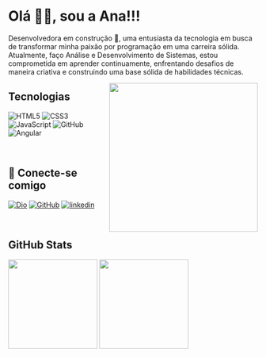 # Olá 👋🏽, sou a  Ana!!!
<p width="300px">Desenvolvedora em construção 🚀, uma entusiasta da tecnologia em busca de transformar minha paixão por programação em uma carreira sólida. Atualmente, faço Análise e Desenvolvimento de Sistemas, estou comprometida em aprender continuamente, enfrentando desafios de maneira criativa e construindo uma base sólida de habilidades técnicas.</p>


<img align="right" width="300" src="https://img.freepik.com/free-vector/colorful-illustration-female-programmer-working_23-2148277397.jpg?w=740&t=st=1692896262~exp=1692896862~hmac=b803cecb7e2488feb567133a3ca4909e2813a3f6f70a9ae3f673ba33de675162" />


## Tecnologias
![HTML5](https://img.shields.io/badge/HTML5-ff7f00?style=for-the-badge&logo=html5&logoColor=fff)
![CSS3](https://img.shields.io/badge/CSS3-264CE4?style=for-the-badge&logo=css3&logoColor=fff)
![JavaScript](https://img.shields.io/badge/JavaScript-f6d816?style=for-the-badge&logo=javascript&logoColor=fff)
![GitHub](https://img.shields.io/badge/-GitHub-000?style=for-the-badge&logo=github)
![Angular](https://img.shields.io/badge/-Angular-d32f2f?style=for-the-badge&logo=angular&logoColor=fff)&nbsp;

&nbsp;
## 🔗 Conecte-se comigo
[![Dio](https://img.shields.io/badge/Meu%20Perfil%20na%20Dio-5c4dce?style=for-the-badge&logo=DigitalInovationOne&logoColor=5c4dce)](https://www.dio.me/users/anasato27)
[![GitHub](https://img.shields.io/badge/GitHub-000?style=for-the-badge&logo=GitHub&logoColor=fff)](https://github.com/Ana-Sato)
[![linkedin](https://img.shields.io/badge/linkedin-0a66c2?style=for-the-badge&logo=Linkedin&logoColor=fff)](https://www.linkedin.com/in/ana-sato-aa79552a0/)

&nbsp;
## GitHub Stats
<div>
<img loading="lazy" height="180em" src="https://github-readme-stats-git-masterrstaa-rickstaa.vercel.app/api/top-langs/?username=Ana-Sato&layout=compact&bg_color=f4eaf5&border_color=5c4dce&title_color=5c4dce&text_color=000"/>
<img loading="lazy" height="180em" src="https://streak-stats.demolab.com/?user=Ana-Sato&theme=buefy&background=f4eaf5&border=5c4dce&dates=000"/>
</div>





